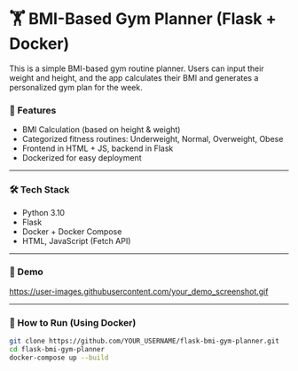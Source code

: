 # 🏋️ BMI-Based Gym Planner (Flask + Docker)

This is a simple BMI-based gym routine planner. Users can input their weight and height, and the app calculates their BMI and generates a personalized gym plan for the week.

### 🚀 Features

- BMI Calculation (based on height & weight)
- Categorized fitness routines: Underweight, Normal, Overweight, Obese
- Frontend in HTML + JS, backend in Flask
- Dockerized for easy deployment

---

### 🛠️ Tech Stack

- Python 3.10
- Flask
- Docker + Docker Compose
- HTML, JavaScript (Fetch API)

---

### 📸 Demo

https://user-images.githubusercontent.com/your_demo_screenshot.gif

---

### 🧪 How to Run (Using Docker)

```bash
git clone https://github.com/YOUR_USERNAME/flask-bmi-gym-planner.git
cd flask-bmi-gym-planner
docker-compose up --build
